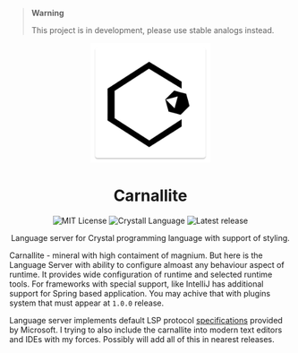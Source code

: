 
> **Warning**
>
> This project is in development, please use stable analogs instead.

<div align="center">
    <img src="https://github.com/AssertionBit/carnallite/blob/f3c534a9d482937fd2ebc3e6c1d756dde0c9a7c6/icon.png" alt="Icon" style="width: 214px">
    <h1> Carnallite </h1>
    <img src="https://img.shields.io/github/license/AssertionBit/carnallite?style=for-the-badge" alt ="MIT License">
    <img src="https://img.shields.io/github/languages/top/AssertionBit/carnallite?style=for-the-badge" alt="Crystall Language">
    <img src="https://img.shields.io/github/v/release/AssertionBit/carnallite?style=for-the-badge" alt="Latest release">
    <p>
        Language server for Crystal programming language with support of styling.
    </p>
</div>

Carnallite - mineral with high contaiment of magnium. But here is the Language Server with ability to configure 
    almoast any behaviour aspect of runtime. It provides wide configuration of runtime and selected runtime tools.
    For frameworks with special support, like IntelliJ has additional support for Spring based application. You
    may achive that with plugins system that must appear at `1.0.0` release.

Language server implements default LSP protocol [specifications](https://microsoft.github.io/language-server-protocol/specifications/lsp/3.17/specification/)
    provided by Microsoft. I trying to also include the carnallite into modern text editors and IDEs with my forces.
    Possibly will add all of this in nearest releases.
